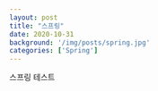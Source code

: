 ```yaml
---
layout: post
title: "스프링"
date: 2020-10-31
background: '/img/posts/spring.jpg'
categories: ['Spring']
---
```



스프링 테스트